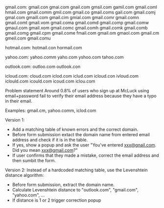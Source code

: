 gmail.com:
gmail.con
gmai.com
gnail.com
gmsil.com
gamil.com
gmail.coml
hmail.com
gmail.comm
gmil.com
gmail.co
gmail.coms
gail.com
gmail.comj
gmal.com
gmaill.com
gmail.cim
gmial.com
gmail.comr
gmail.comn
gmail.comt
gmail.vom
gmail.coma
gmail.comd
gmail.comp
gmail.comw
gmaul.com
gmail.xom
gmail.comc
gmail.comh
gmail.comk
gmail.comb
gmail.comg
gmail.cpm
gmail.come
fmail.com
gmail.om
gmaol.com
gmail.cm
gmeil.com
gmail.comu

hotmail.com:
hotmail.con
hormail.com

yahoo.com:
yahoo.comm
yaho.com
yshoo.com
tahoo.com

outlook.com:
outloo.com
outlook.con

icloud.com:
cloud.com
iclod.com
iclud.com
icloud.con
ivloud.com
iclould.com
icould.com
icoud.com
iclou.com


Problem statement
Around 0.8% of users who sign up at McLuck using email+password fail to verify their email address because they have a typo in their email.

Examples: gmail.cm, yahoo.comm, iclod.com

Version 1:
- Add a matching table of known errors and the correct domain.
- Before form submission extact the domain name from entered email address and check if it is in the table.
- If yes, show a popup and ask the user "You've entered xxx@gnail.com. Did you mean xxx@gmail.com?"
- If user confirms that they made a mistake, correct the email address and then sumbit the form.

Version 2:
Instead of a hardcoded matching table, use the Levenshtein distance algorithm:
- Before form submission, extract the domain name.
- Calculate Levenshtein distance to "outlook.com", "gmail.com", "yahoo.com", ...
- If distance is 1 or 2 trigger correction popup